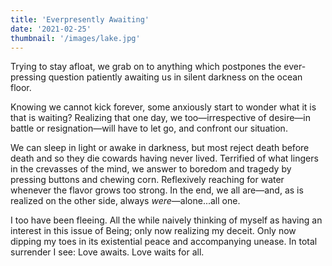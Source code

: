 ```yaml
---
title: 'Everpresently Awaiting'
date: '2021-02-25'
thumbnail: '/images/lake.jpg'
---
```


Trying to stay afloat, we grab on to anything which postpones the ever-pressing question patiently awaiting us in silent darkness on the ocean floor.

Knowing we cannot kick forever, some anxiously start to wonder what it is that is waiting? Realizing that one day, we too—irrespective of desire—in battle or resignation—will have to let go, and confront our situation.

We can sleep in light or awake in darkness, but most reject death before death and so they die cowards having never lived. Terrified of what lingers in the crevasses of the mind, we answer to boredom and tragedy by pressing buttons and chewing corn. Reflexively reaching for water whenever the flavor grows too strong. In the end, we all are—and, as is realized on the other side, always _were_—alone...all one.

I too have been fleeing. All the while naively thinking of myself as having an interest in this issue of Being; only now realizing my deceit. Only now dipping my toes in its existential peace and accompanying unease. In total surrender I see: Love awaits. Love waits for all.
